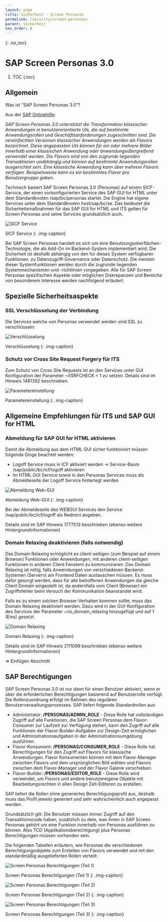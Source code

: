 ```yaml
---
layout: page
title: Sicherheit - Screen Personas 
permalink: /security/screen-personas/
parent: Sicherheit
nav_order: 8
---
```


{: .no_toc}

# SAP Screen Personas 3.0

1. TOC
{:toc}

## Allgemein

Was ist “SAP Screen Personas 3.0”?

Aus der [SAP Onlinehilfe](https://help.sap.com/docs/SAP_SCREEN_PERSONAS/e9aec5d380204249836a4fc3fc76f38e/d59f3aac0f574537af49f2ce0033bba8.html):

_SAP Screen Personas 3.0 unterstützt die Transformation klassischer Anwendungen in benutzerorientierte UIs, die auf bestimmte Anwendungsrollen und Geschäftsanforderungen zugeschnitten sind. Die vereinfachten Versionen klassischer Anwendungen werden als Flavors bezeichnet. Diese angepassten UIs können für ein oder mehrere Bilder innerhalb einer klassischen Anwendung oder anwendungsübergreifend verwendet werden. Die Flavors sind von den zugrunde liegenden Transaktionen unabhängig und können auf bestimmte Anwendungsrollen ausgerichtet sein. Eine klassische Anwendung kann über mehrere Flavors verfügen. Beispielsweise kann es ein bestimmtes Flavor pro Benutzergruppe geben._

Technisch basiert SAP Screen Personas 3.0 (Personas) auf einem SICF-Service, der einen vorkonfigurierten  Service des SAP GUI for HTML unter dem Standardknoten /sap/bc/personas startet. Die Engine  hat eigene Services unter dem Standardknoten host/sap/bc/se. Das bedeutet die  Sicherheitsmaßnahmen für das SAP GUI for HTML und ITS gelten für Screen Personas und  seine Services grundsätzlich auch.

![SICF Service](./img/image21.png)

SICF Service
{: .img-caption}

Bei SAP Screen Personas handelt es sich um eine Benutzungsoberflächen-Technologie, die als  Add-On im Backend-System implementiert wird, Die Sicherheit ist deshalb abhängig von den für dieses System  verfügbaren Funktionen. zu Datenzugriff-Governance oder Datenschutz. Die  meisten dieser Systemfunktionen werden durch die zugrunde liegenden Systemmechanismen  und -richtlinien vorgegeben. Alle für SAP Screen Personas spezifischen Aspekte oder möglichen  Diskrepanzen und Bereiche von besonderem Interesse werden nachfolgend erläutert.

## Spezielle Sicherheitsaspekte

### SSL Verschlüsselung der Verbindung

Die Services welche von Personas verwendet werden sind SSL zu verschlüsseln:

![Verschlüsselung](./img/image22.png)

Verschlüsselung
{: .img-caption}

### Schutz vor Cross Site Request Forgery für ITS

Zum Schutz von Cross Site Requests ist an den Services unter GUI Konfiguration der Parameter  ~XSRFCHECK = 1 zu setzen. Details sind im Hinweis 1481392 beschrieben.

![Parametereinstellung](./img/image23.png)

Parametereinstellung
{: .img-caption}

## Allgemeine Empfehlungen für ITS und SAP  GUI for HTML

### Abmeldung für SAP GUI for HTML aktivieren

Damit die Abmeldung aus dem HTML GUI sicher funktioniert müssen folgende Dinge beachtet  werden:

- Logoff Service muss in ICF aktiviert werden → Service-Baum /sap/public/bc/icf/logoff  aktivieren
- Im HTML GUI Service sowie in den Personas Services muss als Abmeldeseite der  Logoff Service hinterlegt werden

![Abmeldung Web-GUI](./img/image24.png)

Abmeldung Web-GUI
{: .img-caption}

Bei der Abmeldeseite des WEBGUI Services den Service /sap/public/bc/icf/logoff als Redirect angeben.

Details sind im SAP Hinweis 1777513 beschrieben (ebenso weitere Hintergrundinformationen)

### Domain Relaxing deaktivieren (falls notwendig)

Das Domain Relaxing ermöglicht es client-seitigen (zum Beispiel auf einem Browser)  Funktionen oder Anwendungen, mit anderen client-seitigen Funktionen in anderen Client Fenstern zu kommunizieren. Das Domain Relaxing ist nötig, falls Anwendungen von  verschiedenen Backend-Systemen (Servern) am Frontend Daten austauschen müssen. Es muss  dafür gesorgt werden, dass für alle betroffenen Anwendungen die gleiche Client Domain eingestellt ist, da andernfalls vom Client (Browser) ein Zugriffsfehler beim Versuch der  Kommunikation beanstandet wird.

Falls es zu einem solchen Browser-Verhalten kommen sollte, muss das Domain Relaxing  deaktiviert werden. Dazu wird in der GUI-Konfiguration des Services der Parameter  ~no_domain_relaxing hinzugefügt und auf 1 (Eins) gesetzt.

![Domain Relaxing](./img/image25.png)

Domain Relaxing
{: .img-caption}

Details sind im SAP Hinweis 2111099 beschrieben (ebenso weitere Hintergrundinformationen)

\=> Einfügen Abschnitt

## SAP Berechtigungen

SAP Screen Personas 3.0 ist nur dann für einen Benutzer aktiviert, wenn er über die  erforderlichen Berechtigungen basierend auf Benutzerrolle verfügt. Die Rollenzuordnung erfolgt  im Rahmen des regulären Benutzerverwaltungsprozesses. SAP liefert folgende Standardrollen  aus:

- Administrator: **/PERSONAS/ADMIN_ROLE** \- Diese Rolle hat vollständigen Zugriff  auf alle Funktionen, die SAP Screen Personas dem Flavor-Consumer zur Laufzeit zur  Verfügung stehen, kann den Zugriff auf alle Funktionen der Flavor-Builder-Aufgaben zur  Design-Zeit ermöglichen und Administrationsaufgaben in der Administrationsumgebung  ausführen.
- Flavor-Konsument: **/PERSONAS/CONSUMER_ROLE** \- Diese Rolle hat  Berechtigungen für den Zugriff auf Flavors für klassische Anwendungen. Flavor Konsumenten können mit dem Flavor-Manager zwischen Flavors und dem  ursprünglichen Bild wählen und Flavors zwischen dem Flavor-Manager und der Flavor Galerie verschieben.
- Flavor-Builder: **/PERSONAS/EDITOR_ROLE** \- Diese Rolle wird verwendet, um  Flavors und andere benutzereigene Objekte mit Bearbeitungsrechten in allen Design Zeit-Editoren zu erstellen.

SAP liefert die Rollen ohne generiertes Berechtigungsprofil aus, deshalb muss das Profil jeweils  generiert und sehr wahrscheinlich auch angepasst werden.

Grundsätzlich gilt: Die Benutzer müssen immer Zugriff auf den Transaktionscode haben,  zusätzlich zu dem, was ihnen in SAP Screen Personas gehört um eine Funktion innerhalb von  Personas ausführen zu können. Also TCD (Applikationsberechtigung) plus Personas  Berechtigungen müssen vorhanden sein.

Die folgenden Tabellen erläutern, wie Personas die verschiedenen Berechtigungsobjekte zum Erstellen von Flavors verwendet und mit den standardmäßig ausgelieferten Rollen verteilt:

![Screen Personas Berechtigungen (Teil 1)](./img/image26.png)

Screen Personas Berechtigungen (Teil 1)
{: .img-caption}

![Screen Personas Berechtigungen (Teil 2)](./img/image27.png)

Screen Personas Berechtigungen (Teil 2)
{: .img-caption}

![Screen Personas Berechtigungen (Teil 3)](./img/image28.png)

Screen Personas Berechtigungen (Teil 3)
{: .img-caption}